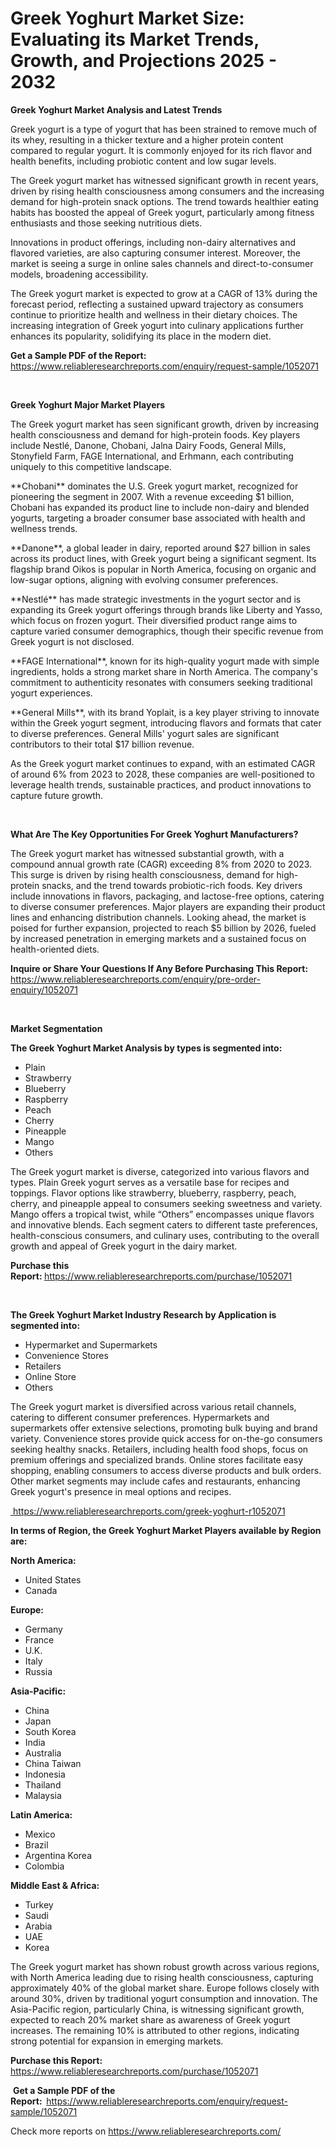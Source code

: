 <p><h1>Greek Yoghurt Market Size: Evaluating its Market Trends, Growth, and Projections 2025 - 2032</h1></p><p><strong>Greek Yoghurt Market Analysis and Latest Trends</strong></p>
<p><p>Greek yogurt is a type of yogurt that has been strained to remove much of its whey, resulting in a thicker texture and a higher protein content compared to regular yogurt. It is commonly enjoyed for its rich flavor and health benefits, including probiotic content and low sugar levels. </p><p>The Greek yogurt market has witnessed significant growth in recent years, driven by rising health consciousness among consumers and the increasing demand for high-protein snack options. The trend towards healthier eating habits has boosted the appeal of Greek yogurt, particularly among fitness enthusiasts and those seeking nutritious diets. </p><p>Innovations in product offerings, including non-dairy alternatives and flavored varieties, are also capturing consumer interest. Moreover, the market is seeing a surge in online sales channels and direct-to-consumer models, broadening accessibility. </p><p>The Greek yogurt market is expected to grow at a CAGR of 13% during the forecast period, reflecting a sustained upward trajectory as consumers continue to prioritize health and wellness in their dietary choices. The increasing integration of Greek yogurt into culinary applications further enhances its popularity, solidifying its place in the modern diet.</p></p>
<p><strong>Get a Sample PDF of the Report:&nbsp;</strong> <a href="https://www.reliableresearchreports.com/enquiry/request-sample/1052071?utm_campaign=2042&utm_medium=2&utm_source=Github&utm_content=ia&utm_term=28022025&utm_id=greek-yoghurt">https://www.reliableresearchreports.com/enquiry/request-sample/1052071</a></p>
<p>&nbsp;</p>
<p><strong>Greek Yoghurt Major Market Players</strong></p>
<p><p>The Greek yogurt market has seen significant growth, driven by increasing health consciousness and demand for high-protein foods. Key players include Nestlé, Danone, Chobani, Jalna Dairy Foods, General Mills, Stonyfield Farm, FAGE International, and Erhmann, each contributing uniquely to this competitive landscape.</p><p>**Chobani** dominates the U.S. Greek yogurt market, recognized for pioneering the segment in 2007. With a revenue exceeding $1 billion, Chobani has expanded its product line to include non-dairy and blended yogurts, targeting a broader consumer base associated with health and wellness trends.</p><p>**Danone**, a global leader in dairy, reported around $27 billion in sales across its product lines, with Greek yogurt being a significant segment. Its flagship brand Oikos is popular in North America, focusing on organic and low-sugar options, aligning with evolving consumer preferences.</p><p>**Nestlé** has made strategic investments in the yogurt sector and is expanding its Greek yogurt offerings through brands like Liberty and Yasso, which focus on frozen yogurt. Their diversified product range aims to capture varied consumer demographics, though their specific revenue from Greek yogurt is not disclosed.</p><p>**FAGE International**, known for its high-quality yogurt made with simple ingredients, holds a strong market share in North America. The company's commitment to authenticity resonates with consumers seeking traditional yogurt experiences.</p><p>**General Mills**, with its brand Yoplait, is a key player striving to innovate within the Greek yogurt segment, introducing flavors and formats that cater to diverse preferences. General Mills' yogurt sales are significant contributors to their total $17 billion revenue.</p><p>As the Greek yogurt market continues to expand, with an estimated CAGR of around 6% from 2023 to 2028, these companies are well-positioned to leverage health trends, sustainable practices, and product innovations to capture future growth.</p></p>
<p>&nbsp;</p>
<p><strong>What Are The Key Opportunities For Greek Yoghurt Manufacturers?</strong></p>
<p><p>The Greek yogurt market has witnessed substantial growth, with a compound annual growth rate (CAGR) exceeding 8% from 2020 to 2023. This surge is driven by rising health consciousness, demand for high-protein snacks, and the trend towards probiotic-rich foods. Key drivers include innovations in flavors, packaging, and lactose-free options, catering to diverse consumer preferences. Major players are expanding their product lines and enhancing distribution channels. Looking ahead, the market is poised for further expansion, projected to reach $5 billion by 2026, fueled by increased penetration in emerging markets and a sustained focus on health-oriented diets.</p></p>
<p><strong>Inquire or Share Your Questions If Any Before Purchasing This Report:</strong> <a href="https://www.reliableresearchreports.com/enquiry/pre-order-enquiry/1052071?utm_campaign=2042&utm_medium=2&utm_source=Github&utm_content=ia&utm_term=28022025&utm_id=greek-yoghurt">https://www.reliableresearchreports.com/enquiry/pre-order-enquiry/1052071</a></p>
<p>&nbsp;</p>
<p><strong>Market Segmentation</strong></p>
<p><strong>The Greek Yoghurt Market Analysis by types is segmented into:</strong></p>
<p><ul><li>Plain</li><li>Strawberry</li><li>Blueberry</li><li>Raspberry</li><li>Peach</li><li>Cherry</li><li>Pineapple</li><li>Mango</li><li>Others</li></ul></p>
<p><p>The Greek yogurt market is diverse, categorized into various flavors and types. Plain Greek yogurt serves as a versatile base for recipes and toppings. Flavor options like strawberry, blueberry, raspberry, peach, cherry, and pineapple appeal to consumers seeking sweetness and variety. Mango offers a tropical twist, while “Others” encompasses unique flavors and innovative blends. Each segment caters to different taste preferences, health-conscious consumers, and culinary uses, contributing to the overall growth and appeal of Greek yogurt in the dairy market.</p></p>
<p><strong>Purchase this Report:&nbsp;</strong><a href="https://www.reliableresearchreports.com/purchase/1052071?utm_campaign=2042&utm_medium=2&utm_source=Github&utm_content=ia&utm_term=28022025&utm_id=greek-yoghurt">https://www.reliableresearchreports.com/purchase/1052071</a></p>
<p>&nbsp;</p>
<p><strong>The Greek Yoghurt Market Industry Research by Application is segmented into:</strong></p>
<p><ul><li>Hypermarket and Supermarkets</li><li>Convenience Stores</li><li>Retailers</li><li>Online Store</li><li>Others</li></ul></p>
<p><p>The Greek yogurt market is diversified across various retail channels, catering to different consumer preferences. Hypermarkets and supermarkets offer extensive selections, promoting bulk buying and brand variety. Convenience stores provide quick access for on-the-go consumers seeking healthy snacks. Retailers, including health food shops, focus on premium offerings and specialized brands. Online stores facilitate easy shopping, enabling consumers to access diverse products and bulk orders. Other market segments may include cafes and restaurants, enhancing Greek yogurt's presence in meal options and recipes.</p></p>
<p><a href="https://www.reliableresearchreports.com/greek-yoghurt-r1052071?utm_campaign=2042&utm_medium=2&utm_source=Github&utm_content=ia&utm_term=28022025&utm_id=greek-yoghurt">&nbsp;https://www.reliableresearchreports.com/greek-yoghurt-r1052071</a></p>
<p><strong>In terms of Region, the Greek Yoghurt Market Players available by Region are:</strong></p>
<p>
    <p> <strong> North America: </strong>
        <ul>
            <li>United States</li>
            <li>Canada</li>
        </ul>
        </p> 
    <p> <strong> Europe: </strong>
        <ul>
            <li>Germany</li>
            <li>France</li>
            <li>U.K.</li>
            <li>Italy</li>
            <li>Russia</li>
        </ul>
        </p> 
    <p> <strong> Asia-Pacific: </strong>
        <ul>
            <li>China</li>
            <li>Japan</li>
            <li>South Korea</li>
            <li>India</li>
            <li>Australia</li>
            <li>China Taiwan</li>
            <li>Indonesia</li>
            <li>Thailand</li>
            <li>Malaysia</li>
        </ul>
        </p> 
    <p> <strong> Latin America: </strong>
        <ul>
            <li>Mexico</li>
            <li>Brazil</li>
            <li>Argentina Korea</li>
            <li>Colombia</li>
        </ul>
        </p> 
    <p> <strong> Middle East & Africa: </strong>
        <ul>
            <li>Turkey</li>
            <li>Saudi</li>
            <li>Arabia</li>
            <li>UAE</li>
            <li>Korea</li>
        </ul>
    </p>
    </p>
<p><p>The Greek yogurt market has shown robust growth across various regions, with North America leading due to rising health consciousness, capturing approximately 40% of the global market share. Europe follows closely with around 30%, driven by traditional yogurt consumption and innovation. The Asia-Pacific region, particularly China, is witnessing significant growth, expected to reach 20% market share as awareness of Greek yogurt increases. The remaining 10% is attributed to other regions, indicating strong potential for expansion in emerging markets.</p></p>
<p><strong>Purchase this Report: </strong><a href="https://www.reliableresearchreports.com/purchase/1052071?utm_campaign=2042&utm_medium=2&utm_source=Github&utm_content=ia&utm_term=28022025&utm_id=greek-yoghurt">https://www.reliableresearchreports.com/purchase/1052071</a></p>
<p>&nbsp;<strong>Get a Sample PDF of the Report:&nbsp;&nbsp;</strong><a href="https://www.reliableresearchreports.com/enquiry/request-sample/1052071?utm_campaign=2042&utm_medium=2&utm_source=Github&utm_content=ia&utm_term=28022025&utm_id=greek-yoghurt">https://www.reliableresearchreports.com/enquiry/request-sample/1052071</a></p>
<p><strong></strong></p>
<p>Check more reports on <a href="https://www.reliableresearchreports.com/?utm_campaign=2042&utm_medium=2&utm_source=Github&utm_content=ia&utm_term=28022025&utm_id=greek-yoghurt">https://www.reliableresearchreports.com/</a></p>